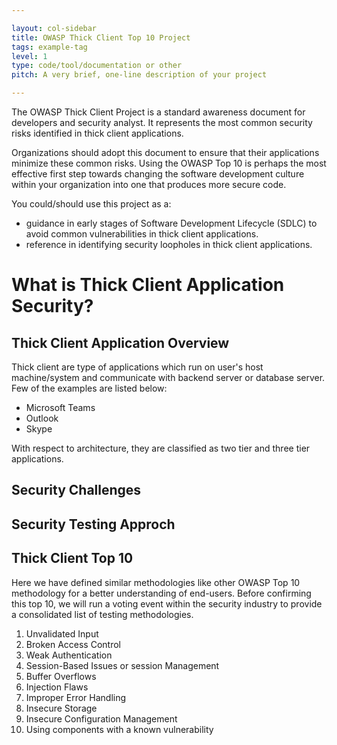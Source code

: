 ```yaml
---

layout: col-sidebar
title: OWASP Thick Client Top 10 Project
tags: example-tag
level: 1
type: code/tool/documentation or other
pitch: A very brief, one-line description of your project

---
```


The OWASP Thick Client Project is a standard awareness document for developers and security analyst. It represents the most common security risks identified in thick client applications. 

Organizations should adopt this document to ensure that their applications minimize these common risks. Using the OWASP Top 10 is perhaps the most effective first step towards changing the software development culture within your organization into one that produces more secure code.

You could/should use this project as a:
* guidance in early stages of Software Development Lifecycle (SDLC) to avoid common vulnerabilities in thick client applications.
* reference in identifying security loopholes in thick client applications.

# What is Thick Client Application Security?

## Thick Client Application Overview

Thick client are type of applications which run on user's host machine/system and communicate with backend server or database server. Few of the examples are listed below:
* Microsoft Teams
* Outlook
* Skype

With respect to architecture, they are classified as two tier and three tier applications. 

## Security Challenges



## Security Testing Approch


## Thick Client Top 10

Here we have defined similar methodologies like other OWASP Top 10 methodology for a better understanding of end-users. Before confirming this top 10, we will run a voting event within the security industry to provide a consolidated list of testing methodologies.


1. Unvalidated Input
2. Broken Access Control
3. Weak Authentication 
4. Session-Based Issues or session Management
5. Buffer Overflows
6. Injection Flaws
7. Improper Error Handling
8. Insecure Storage
9. Insecure Configuration Management
10. Using components with a known vulnerability 


